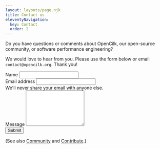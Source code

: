 ```yaml
---
layout: layouts/page.njk
title: Contact us
eleventyNavigation:
  key: Contact
  order: 2
---
```


Do you have questions or comments about OpenCilk, our open-source community, or software performance engineering?

We would love to hear from you. Please use the form below or email `contact@opencilk.org`. Thank you!

<div class="content ms-4">
    <form action="POST" name="contact-form" content-type="application/x-www-form-urlencoded" data-netlify="true" style="max-width: 40em;">
        <div class="form-group">
            <div class="mb-3">
                <label for="name" class="form-label">Name</label>
                <input name="name" type="text" class="form-control" id="name" aria-describedby="nameHelp">
            </div>
        </div>
        <div class="form-group">
            <div class="mb-3">
                <label for="email" class="form-label">Email address</label>
                <input name="email" type="email" class="form-control" id="email" aria-describedby="emailHelp">
                <div id="emailHelp" class="form-text">We'll never share your email with anyone else.</div>
            </div>
        </div>
        <div class="form-group">
            <div class="mb-3">
                <label for="message" class="form-label">Message</label>
                <textarea name="message" class="form-control" id="message" rows="7"></textarea>
            </div>
        </div>
        <!-- Comment out the recaptcha because it's onerous IMO
        <div class="field">
                <div data-netlify-recaptcha="true"></div>
        </div>
        -->  
        <button type="submit" class="btn btn-primary">Submit</button>
    </form>
</div>

(See also [Community](/community/) and [Contribute](/contribute/).)